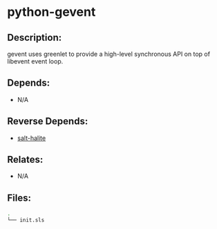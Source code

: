 # python-gevent

## Description:

gevent uses greenlet to provide a high-level synchronous API on top of libevent event loop.

## Depends:

  -  N/A

## Reverse Depends:

  -  [salt-halite](/salt/salt-halite)

## Relates:

  -  N/A

## Files:

```bash
.
└── init.sls
```
